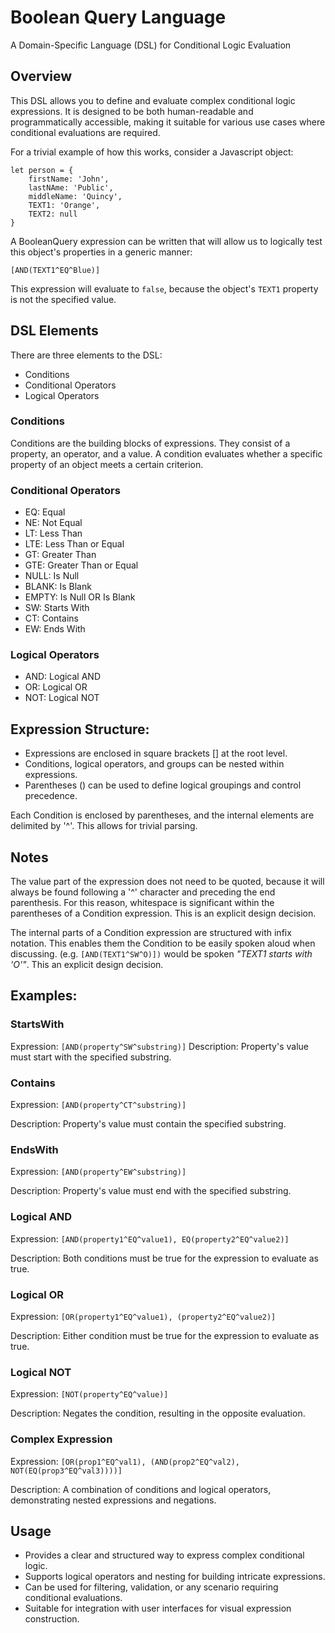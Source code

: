 # Boolean Query Language

A Domain-Specific Language (DSL) for Conditional Logic Evaluation

## Overview

This DSL allows you to define and evaluate complex conditional logic expressions. It is designed to be both human-readable and programmatically accessible, making it suitable for various use cases where conditional evaluations are required.

For a trivial example of how this works, consider a Javascript object:

```
let person = {
    firstName: 'John',
    lastNAme: 'Public',
    middleName: 'Quincy',
    TEXT1: 'Orange',
    TEXT2: null
}
```

A BooleanQuery expression can be written that will allow us to logically test this object's properties in a generic manner:

`[AND(TEXT1^EQ^Blue)]`

This expression will evaluate to `false`, because the object's `TEXT1` property is not the specified value.

## DSL Elements

There are three elements to the DSL:

- Conditions
- Conditional Operators
- Logical Operators

### Conditions

Conditions are the building blocks of expressions. They consist of a property, an operator, and a value. A condition evaluates whether a specific property of an object meets a certain criterion.

### Conditional Operators

- EQ: Equal
- NE: Not Equal
- LT: Less Than
- LTE: Less Than or Equal
- GT: Greater Than
- GTE: Greater Than or Equal
- NULL: Is Null
- BLANK: Is Blank
- EMPTY: Is Null OR Is Blank
- SW: Starts With
- CT: Contains
- EW: Ends With

### Logical Operators

- AND: Logical AND
- OR: Logical OR
- NOT: Logical NOT

## Expression Structure:

- Expressions are enclosed in square brackets [] at the root level. 
- Conditions, logical operators, and groups can be nested within expressions.
- Parentheses () can be used to define logical groupings and control precedence.

Each Condition is enclosed by parentheses, and the internal elements are delimited by '^'. This allows for trivial parsing. 

## Notes
The value part of the expression does not need to be quoted, because it will always be found following a '^' character and preceding the end parenthesis. For this reason, whitespace is significant within the parentheses of a Condition expression. This is an explicit design decision.

The internal parts of a Condition expression are structured with infix notation. This enables them the Condition to be easily spoken aloud when discussing. (e.g. `[AND(TEXT1^SW^O)])` would be spoken *"TEXT1 starts with 'O'"*. This an explicit design decision.


## Examples:

### StartsWith

Expression: `[AND(property^SW^substring)]`
Description: Property's value must start with the specified substring.

### Contains

Expression: `[AND(property^CT^substring)]`

Description: Property's value must contain the specified substring.

### EndsWith

Expression: `[AND(property^EW^substring)]`

Description: Property's value must end with the specified substring.

### Logical AND

Expression: `[AND(property1^EQ^value1), EQ(property2^EQ^value2)]`

Description: Both conditions must be true for the expression to evaluate as true.

### Logical OR

Expression: `[OR(property1^EQ^value1), (property2^EQ^value2)]`

Description: Either condition must be true for the expression to evaluate as true.

### Logical NOT

Expression: `[NOT(property^EQ^value)]`

Description: Negates the condition, resulting in the opposite evaluation.

### Complex Expression

Expression: `[OR(prop1^EQ^val1), (AND(prop2^EQ^val2), NOT(EQ(prop3^EQ^val3))))]`


Description: A combination of conditions and logical operators, demonstrating nested expressions and negations.

## Usage

- Provides a clear and structured way to express complex conditional logic.
- Supports logical operators and nesting for building intricate expressions.
- Can be used for filtering, validation, or any scenario requiring conditional evaluations.
- Suitable for integration with user interfaces for visual expression construction.